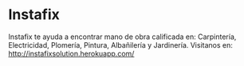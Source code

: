 # Instafix
Instafix te ayuda a encontrar mano de obra calificada en: Carpintería, Electricidad, Plomería, Pintura, Albañilería y Jardinería.
Visitanos en: http://instafixsolution.herokuapp.com/
